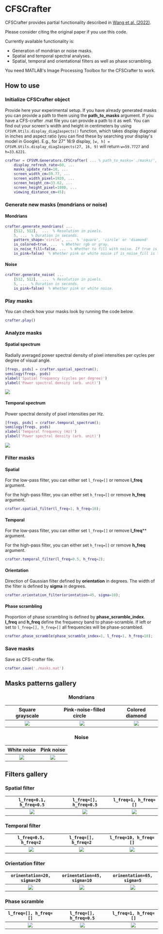 # CFSCrafter
CFSCrafter provides partial functionality described in [Wang et al. (2022)](https://doi.org/10.3758/s13428-022-01903-7).

Please consider citing the original paper if you use this code.

Currently available functionality is:
- Generation of mondrian or noise masks.
- Spatial and temporal spectral analyses.
- Spatial, temporal and orientational filters as well as phase scrambling.

You need MATLAB's Image Processing Toolbox for the CFSCrafter to work.

## How to use

### Initialize CFSCrafter object
Provide here your experimental setup. If you have already generated masks you can provide a path to them using the **path_to_masks** argument. If you have a CFS-crafter .mat file you can provide a path to it as well.
You can find out your screen's width and height in centimeters by using `CFSVM.Utils.display_diag2aspects()` function, which takes display diagonal in inches and aspect ratio (you can find these by searching your display's model in Google). E.g., for 27" 16:9 display, `[w, h] = CFSVM.Utils.display_diag2aspects(27, 16, 9)` will return `w=59.7727` and `h=33.6221`.
```matlab
crafter = CFSVM.Generators.CFSCrafter( ... % path_to_masks='./masks/', ...
    display_refresh_rate=60, ...
    masks_update_rate=10, ...
    screen_width_cm=59.77, ...
    screen_width_pixel=1920, ...
    screen_height_cm=33.62, ...
    screen_height_pixel=1080, ...
    viewing_distance_cm=45);
```
### Generate new masks (mondrians or noise)
#### Mondrians
```matlab
crafter.generate_mondrians( ...
    [512, 512],  ...  % Resolution in pixels.
    5, ...  % Duration in seconds.
    pattern_shape='circle', ...  % 'square', 'circle' or 'diamond'
    is_colored=true, ...  % Whether rgb or gray.
    is_noise_fill=false, ...  % Whether to fill with noise. If true is_colored is ignored.
    is_pink=false)  % Whether pink or white noise if is_noise_fill is true.
```
#### Noise
```matlab
crafter.generate_noise( ...
    [512, 512],  ...  % Resolution in pixels.
    5, ...  % Duration in seconds.
    is_pink=false)  % Whether pink or white noise.
```

### Play masks
You can check how your masks look by running the code below.
```matlab
crafter.play()
```

### Analyze masks

#### Spatial spectrum
Radially averaged power spectral density of pixel intensities per cycles per degree of visual angle.
```matlab
[freqs, psds] = crafter.spatial_spectrum();
semilogy(freqs, psds)
xlabel('Spatial frequency (cycles per degree)')
ylabel('Power spectral density (arb. unit)')
```
![](cfs_crafter/analysis/spatial.png)

#### Temporal spectrum
Power spectral density of pixel intensities per Hz.
```matlab
[freqs, psds] = crafter.temporal_spectrum();
semilogy(freqs, psds)
xlabel('Temporal frequency (Hz)')
ylabel('Power spectral density (arb. unit)')
```
![](cfs_crafter/analysis/temporal.png)

### Filter masks

#### Spatial
For the low-pass filter, you can either set `l_freq=[]` or remove **l_freq** argument.

For the high-pass filter, you can either set `h_freq=[]` or remove **h_freq** argument.
```matlab
crafter.spatial_filter(l_freq=1, h_freq=10);
```

#### Temporal
For the low-pass filter, you can either set `l_freq=[]` or remove **l_freq**** argument.

For the high-pass filter, you can either set `h_freq=[]` or remove **h_freq** argument.
```matlab
crafter.temporal_filter(l_freq=0.5, h_freq=2);
```

#### Orientation
Direction of Gaussian filter defined by **orientation** in degrees. The width of the filter is defined by **sigma** in degrees.
```matlab
crafter.orientation_filter(orientation=45, sigma=10);
```

#### Phase scrambling
Proportion of phase scrambling is defined by **phase_scramble_index**. **l_freq** and **h_freq** define the frequency band to phase-scramble. If left or set to `l_freq=[], h_freq=[]` all frequencies will be phase-scrambled.
```matlab
crafter.phase_scramble(phase_scramble_index=1, l_freq=1, h_freq=10);
```

### Save masks
Save as CFS-crafter file.
```matlab
crafter.save('./masks.mat')
```

## Masks patterns gallery

<center> <h3>Mondrians</h3> </center>

Square grayscale|&emsp;Pink-noise-filled circle&emsp;|Colored diamond
:-------------------------:|:-------------------------:|:-------------------------:
![](cfs_crafter/creation/square_gray.gif) | ![](cfs_crafter/creation/circle_pink_noise.gif) | ![](cfs_crafter/creation/diamond_rgb.gif)

<center> <h3>Noise</h3> </center>

White noise|Pink noise
:-------------------------:|:-------------------------:|
![](cfs_crafter/creation/white_noise.gif) | ![](cfs_crafter/creation/pink_noise.gif) 

## Filters gallery

### Spatial filter

`l_freq=0.1, h_freq=0.5`|`l_freq=[], h_freq=0.5`|`l_freq=1, h_freq=[]`
:-------------------------:|:-------------------------:|:-------------------------:
![](cfs_crafter/spatial/band.gif) | ![](cfs_crafter/spatial/low.gif) | ![](cfs_crafter/spatial/high.gif)

### Temporal filter

`l_freq=0.5, h_freq=2`|`l_freq=[], h_freq=2`|`l_freq=10, h_freq=[]`
:-------------------------:|:-------------------------:|:-------------------------:
![](cfs_crafter/temporal/band.gif) | ![](cfs_crafter/temporal/low.gif) | ![](cfs_crafter/temporal/high.gif)


### Orientation filter

`orinentation=20, sigma=20`|`orinentation=45, sigma=10`|`orinentation=65, sigma=5`
:-------------------------:|:-------------------------:|:-------------------------:
![](cfs_crafter/orientational/20_20.gif) | ![](cfs_crafter/orientational/45_10.gif) | ![](cfs_crafter/orientational/65_5.gif)

### Phase scramble

`l_freq=[], h_freq=[]`|`l_freq=[], h_freq=0.5`|`l_freq=1, h_freq=[]`
:-------------------------:|:-------------------------:|:-------------------------:
![](cfs_crafter/phase/all.gif) | ![](cfs_crafter/phase/h05.gif) | ![](cfs_crafter/phase/l1.gif)